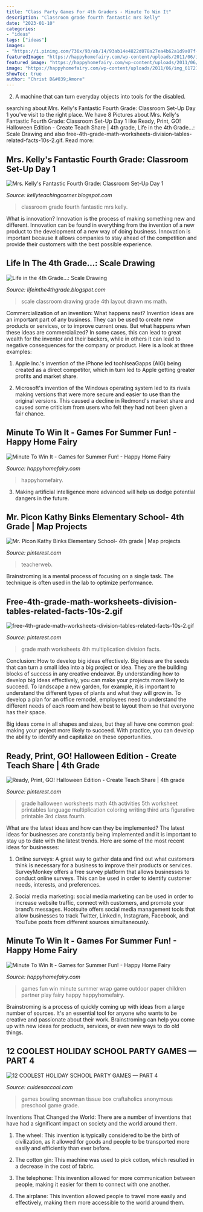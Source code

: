 ```yaml
---
title: "Class Party Games For 4th Graders - Minute To Win It"
description: "Classroom grade fourth fantastic mrs kelly"
date: "2023-01-10"
categories:
- "ideas"
tags: ["ideas"]
images:
- "https://i.pinimg.com/736x/93/ab/14/93ab14e4822d078a27ea4b62a1d9a07f--th-grade-math-worksheets-multiplication-worksheets.jpg"
featuredImage: "https://happyhomefairy.com/wp-content/uploads/2011/06/img_61721.jpg"
featured_image: "https://happyhomefairy.com/wp-content/uploads/2011/06/img_61721.jpg"
image: "https://happyhomefairy.com/wp-content/uploads/2011/06/img_61721.jpg"
ShowToc: true
author: "Christ D&#039;Amore"
---
```



2. A machine that can turn everyday objects into tools for the disabled.

	

		
searching about Mrs. Kelly&#039;s Fantastic Fourth Grade: Classroom Set-Up Day 1 you've visit to the right place. We have 8 Pictures about Mrs. Kelly&#039;s Fantastic Fourth Grade: Classroom Set-Up Day 1 like Ready, Print, GO! Halloween Edition - Create Teach Share | 4th grade, Life in the 4th Grade...: Scale Drawing and also free-4th-grade-math-worksheets-division-tables-related-facts-10s-2.gif. Read more:
		
    
## Mrs. Kelly&#039;s Fantastic Fourth Grade: Classroom Set-Up Day 1

<img loading=lazy src="http://1.bp.blogspot.com/-gi9jstF2flA/UBn__RdwFtI/AAAAAAAAAfU/t_4HBLnAlIE/s1600/Classroom+Day+1+003.JPG" onerror="this.onerror=null;this.src='https://tse4.mm.bing.net/th?id=OIP.ESswqCAG6PmuxTCelWIUAwHaFj&amp;pid=15.1';" alt="Mrs. Kelly&#039;s Fantastic Fourth Grade: Classroom Set-Up Day 1">

_Source: kellyteachingcorner.blogspot.com_

>classroom grade fourth fantastic mrs kelly. 

	

What is innovation?
Innovation is the process of making something new and different. Innovation can be found in everything from the invention of a new product to the development of a new way of doing business. Innovation is important because it allows companies to stay ahead of the competition and provide their customers with the best possible experience.

    
## Life In The 4th Grade...: Scale Drawing

<img loading=lazy src="http://4.bp.blogspot.com/-uG8-Gx-qi3I/TzE2NqmPDLI/AAAAAAAAAQw/gdHxzdr86SI/s1600/Classroom+Layout.jpg" onerror="this.onerror=null;this.src='https://tse2.mm.bing.net/th?id=OIP.b_oHMdj7iUKC9gi-xzRSFAHaKb&amp;pid=15.1';" alt="Life in the 4th Grade...: Scale Drawing">

_Source: lifeinthe4thgrade.blogspot.com_

>scale classroom drawing grade 4th layout drawn ms math. 

	

Commercialization of an invention: What happens next?
Invention ideas are an important part of any business. They can be used to create new products or services, or to improve current ones. But what happens when these ideas are commercialized? In some cases, this can lead to great wealth for the inventor and their backers, while in others it can lead to negative consequences for the company or product. Here is a look at three examples:
1. Apple Inc.'s invention of the iPhone led toohlseaGapps (AIG) being created as a direct competitor, which in turn led to Apple getting greater profits and market share.

2. Microsoft's invention of the Windows operating system led to its rivals making versions that were more secure and easier to use than the original versions. This caused a decline in Redmond's market share and caused some criticism from users who felt they had not been given a fair chance.

    
## Minute To Win It - Games For Summer Fun! - Happy Home Fairy

<img loading=lazy src="https://happyhomefairy.com/wp-content/uploads/2011/06/img_61611.jpg" onerror="this.onerror=null;this.src='https://tse4.mm.bing.net/th?id=OIP.Fvq16WX68gzHpyTji3ilBwHaFj&amp;pid=15.1';" alt="Minute To Win It - Games for Summer Fun! - Happy Home Fairy">

_Source: happyhomefairy.com_

>happyhomefairy. 

	

3. Making artificial intelligence more advanced will help us dodge potential dangers in the future.

    
## Mr. Picon Kathy Binks Elementary School- 4th Grade | Map Projects

<img loading=lazy src="https://i.pinimg.com/736x/23/f5/1d/23f51db9813223f9ba5105fc531c931f--map-projects-school-projects.jpg" onerror="this.onerror=null;this.src='https://tse2.mm.bing.net/th?id=OIP.QeMj_4YCH5Rv4rrs8BjHbwHaFj&amp;pid=15.1';" alt="Mr. Picon Kathy Binks Elementary School- 4th grade | Map projects">

_Source: pinterest.com_

>teacherweb. 

	

Brainstroming is a mental process of focusing on a single task. The technique is often used in the lab to optimize performance.

    
## Free-4th-grade-math-worksheets-division-tables-related-facts-10s-2.gif

<img loading=lazy src="https://i.pinimg.com/736x/93/ab/14/93ab14e4822d078a27ea4b62a1d9a07f--th-grade-math-worksheets-multiplication-worksheets.jpg" onerror="this.onerror=null;this.src='https://tse1.mm.bing.net/th?id=OIP.BbHYHGBQJQhdgskJl6M3IgHaJl&amp;pid=15.1';" alt="free-4th-grade-math-worksheets-division-tables-related-facts-10s-2.gif">

_Source: pinterest.com_

>grade math worksheets 4th multiplication division facts. 

	

Conclusion: How to develop big ideas effectively.
Big ideas are the seeds that can turn a small idea into a big project or idea. They are the building blocks of success in any creative endeavor. By understanding how to develop big ideas effectively, you can make your projects more likely to succeed. 
To landscape a new garden, for example, it is important to understand the different types of plants and what they will grow in. To develop a plan for an office remodel, employees need to understand the different needs of each room and how best to layout them so that everyone has their space. 

 Big ideas come in all shapes and sizes, but they all have one common goal: making your project more likely to succeed. With practice, you can develop the ability to identify and capitalize on these opportunities.

    
## Ready, Print, GO! Halloween Edition - Create Teach Share | 4th Grade

<img loading=lazy src="https://i.pinimg.com/736x/69/8e/9c/698e9c29a457cb6be20058e44b81bf41--th-grade-math-math-class.jpg" onerror="this.onerror=null;this.src='https://tse3.mm.bing.net/th?id=OIP.U9k2NqURG0b-ZW10DNInCAHaJp&amp;pid=15.1';" alt="Ready, Print, GO! Halloween Edition - Create Teach Share | 4th grade">

_Source: pinterest.com_

>grade halloween worksheets math 4th activities 5th worksheet printables language multiplication coloring writing third arts figurative printable 3rd class fourth. 

	

What are the latest ideas and how can they be implemented?
The latest ideas for businesses are constantly being implemented and it is important to stay up to date with the latest trends. Here are some of the most recent ideas for businesses:
1. Online surveys: A great way to gather data and find out what customers think is necessary for a business to improve their products or services. SurveyMonkey offers a free survey platform that allows businesses to conduct online surveys. This can be used in order to identify customer needs, interests, and preferences.

2. Social media marketing: social media marketing can be used in order to increase website traffic, connect with customers, and promote your brand’s messages. Hootsuite offers social media management tools that allow businesses to track Twitter, LinkedIn, Instagram, Facebook, and YouTube posts from different sources simultaneously.

    
## Minute To Win It - Games For Summer Fun! - Happy Home Fairy

<img loading=lazy src="https://happyhomefairy.com/wp-content/uploads/2011/06/img_61721.jpg" onerror="this.onerror=null;this.src='https://tse4.mm.bing.net/th?id=OIP.hYcevTHkmZyvVUDuH0NUMgHaJ4&amp;pid=15.1';" alt="Minute To Win It - Games for Summer Fun! - Happy Home Fairy">

_Source: happyhomefairy.com_

>games fun win minute summer wrap game outdoor paper children partner play fairy happy happyhomefairy. 

	

Brainstroming is a process of quickly coming up with ideas from a large number of sources. It's an essential tool for anyone who wants to be creative and passionate about their work. Brainstroming can help you come up with new ideas for products, services, or even new ways to do old things.

    
## 12 COOLEST HOLIDAY SCHOOL PARTY GAMES — PART 4

<img loading=lazy src="https://i0.wp.com/www.culdesaccool.com/wp-content/uploads/2015/11/Snowman-Tissue-Box-Bowling.jpg?resize=373%2C831" onerror="this.onerror=null;this.src='https://tse2.mm.bing.net/th?id=OIP.zyoux1u3-aYY5DWEot0V0AAAAA&amp;pid=15.1';" alt="12 COOLEST HOLIDAY SCHOOL PARTY GAMES — PART 4">

_Source: culdesaccool.com_

>games bowling snowman tissue box craftaholics anonymous preschool game grade. 

	

Inventions That Changed the World: There are a number of inventions that have had a significant impact on society and the world around them.
1. The wheel: This invention is typically considered to be the birth of civilization, as it allowed for goods and people to be transported more easily and efficiently than ever before.
2. The cotton gin: This machine was used to pick cotton, which resulted in a decrease in the cost of fabric.

3. The telephone: This invention allowed for more communication between people, making it easier for them to connect with one another.

4. The airplane: This invention allowed people to travel more easily and effectively, making them more accessible to the world around them.

